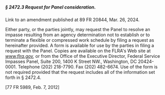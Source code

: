 ##### § 2472.3 Request for Panel consideration. #####

Link to an amendment published at 89 FR 20844, Mar. 26, 2024.

Either party, or the parties jointly, may request the Panel to resolve an impasse resulting from an agency determination not to establish or to terminate a flexible or compressed work schedule by filing a request as hereinafter provided. A form is available for use by the parties in filing a request with the Panel. Copies are available on the FLRA's Web site at *www.flra.gov,* or from the Office of the Executive Director, Federal Service Impasses Panel, Suite 200, 1400 K Street NW., Washington, DC 20424-0001. Telephone (202) 218-7790. Fax (202) 482-6674. Use of the form is not required provided that the request includes all of the information set forth in § 2472.4.

[77 FR 5989, Feb. 7, 2012]